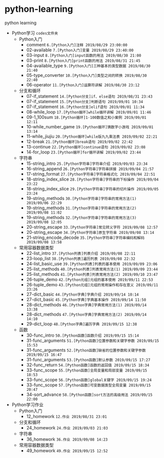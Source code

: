 # python-learning
python learning

* Python学习 `codes文件夹`  
    * Python入门
        *   comment `6.[Python入门]注释 2019/08/29 23:00:00`
        *   02-available `7.[Python入门]变量 2019/08/29 23:40:00 `
        *   03-input `8.[Python入门]input函数的用法 2019/08/30 21:00`
        *   03-print `8.[Python入门]print函数的用法 2019/08/31 21:45`
        *   04-available_type `9.[Python入门]三种基本的类型数据 2019/08/30 21:40`
        *   05-type_converter `10.[Python入门]类型之间的转换 2019/08/30 22:40`
        *   06-operator `11.[Python入门]运算符讲解 2019/08/30 23:12`
    * 分支和循环
        *   07-if_statement `14.[Python分支]if、else语句 2019/08/31 23:43`
        *   07-if_statement `15.[Python分支]判断语句 2019/09/01 10:34`
        *   07-if_statement `16.[Python分支]elif语句 2019/09/01 11:34`
        *   08-while_loop `17.[Python循环]while循环讲解 2019/09/01 11:46`
        *   09-1_100sum `18.[Python循环]1-100数值之和小案例 2019/09/01 12:11`
        *   10-while_number_game `19.[Python循环]猜数字小游戏 2019/09/01 13:14`
        *   11-while_jiujiu `20.[Python循环]while版九九乘法表 2019/09/02 22:21`
        *   12-break `21.[Python循环]break语句 2019/09/02 22:42`
        *   13-continue `22.[Python循环]continue语句 2019/09/02 23:08`
        *   14-for_loop `23.[Python循环]for循环讲解 2019/09/02 23:44`
    * 字符串
        *   15-string_intro `25.[Python字符串]字符串介绍 2019/09/03 23:34`
        *   16-string_append `26.[Python字符串]字符串拼接 2019/09/04 21:57`
        *   17-string_format `27.[Python字符串]字符串格式化 2019/09/04 22:51`
        *   18-string_index_slice `28.[Python字符串]字符串的下标操作 2019/09/04 23:22`
        *   18-string_index_slice `29.[Python字符串]字符串的切片操作 2019/09/05 23:24`
        *   19-string_methods `30.[Python字符串]字符串的常用方法(1) 2019/09/06 22:29`
        *   19-string_methods `31.[Python字符串]字符串的常用方法(2) 2019/09/08 11:02`
        *   19-string_methods `32.[Python字符串]字符串的常用方法(3) 2019/09/08 12:05`
        *   20-string_escape `33.[Python字符串]常见转义字符 2019/09/08 12:57`
        *   20-string_escape `34.[Python字符串]原生字符串 2019/09/08 13:14`
        *   21-string_encode_decode `35.[Python字符串]字符串编码和解码 2019/09/08 13:58`
    * 常用容器数据类型
        *   22-list_intro `37.[Python列表]列表介绍 2019/09/08 22:11`
        *   23-loop_list `38.[Python列表]遍历列表 2019/09/08 22:32`
        *   24-list_basic_use `39.[Python列表]列表的基本使用 2019/09/09 23:06`
        *   25-list_methods `40.[Python列表]列表常用方法(1) 2019/09/09 23:44`
        *   25-list_methods `41.[Python列表]列表常用方法(2) 2019/09/10 23:47`
        *   26-tuple_demo `42.[Python元组]元组的基本使用 2019/09/11 22:53`
        *   26-tuple_demo `43.[Python元组]元组的常用操作和存在意义 2019/09/11 23:26`
        *   27-dict_basic `44.[Python字典]字典介绍 2019/09/14 10:14`
        *   27-dict_basic `45.[Python字典]字典基本操作 2019/09/14 11:50`
        *   28-dict_methods `46.[Python字典]字典常用方法(1) 2019/09/14 13:38`
        *   28-dict_methods `47.[Python字典]字典常用方法(2) 2019/09/14 14:10`
        *   29-dict_loop `48.[Python字典]遍历字典 2019/09/15 12:38`
    * 函数
        *   30-func_intro `50.[Python函数]函数介绍 2019/09/15 15:14`
        *   31-func_arguments `51.[Python函数]位置参数和关键字参数 2019/09/15 15:53`
        *   31-func_arguments `52.[Python函数]缺省的位置参数和关键字参数 2019/09/15 16:47`
        *   31-func_arguments `53.[Python函数]默认参数 2019/09/15 17:27`
        *   32-func_return `54.[Python函数]函数的返回值 2019/09/15 18:34`
        *   33-func_scope `55.[Python函数]全局变量和局部变量 2019/09/15 18:53`
        *   33-func_scope `56.[Python函数]global关键字 2019/09/15 19:24`
        *   33-func_scope `57.[Python函数]可变数据类型全局变量 2019/09/15 20:47`
        *   34-sort_advance `58.[Python函数]sort方法的高级用法 2019/09/15 22:00`
* Python学习作业
    * Python入门
        * 12_homework `12.作业 2019/08/31 23:01`
    * 分支和循环
        * 24_homework `24.作业 2019/09/03 21:03`
    * 字符串
        * 36_homework `36.作业 2019/09/08 14:23`
    * 常用容器数据类型
        * 49_homework `49.作业 2019/09/15 12:52`